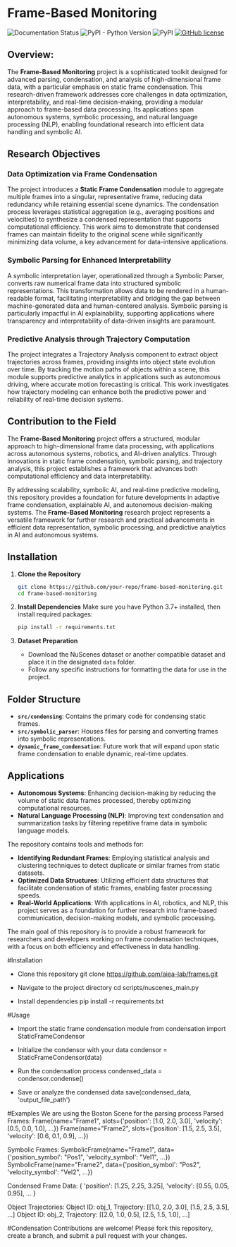 # Frame-Based Monitoring

<!--- BADGES: START --->

![Documentation Status](https://readthedocs.org/projects/lotus-ai/badge/?version=latest)
![PyPI - Python Version](https://img.shields.io/pypi/pyversions/lotus-ai)
![PyPI](https://img.shields.io/pypi/v/lotus-ai)
[![GitHub license](https://img.shields.io/badge/License-MIT-blu.svg)][#license-gh-package]

[#license-gh-package]: https://lbesson.mit-license.org/

<!--- BADGES: END --->

## Overview:
The **Frame-Based Monitoring** project is a sophisticated toolkit designed for advanced parsing, condensation, and analysis of high-dimensional frame data, with a particular emphasis on static frame condensation. This research-driven framework addresses core challenges in data optimization, interpretability, and real-time decision-making, providing a modular approach to frame-based data processing. Its applications span autonomous systems, symbolic processing, and natural language processing (NLP), enabling foundational research into efficient data handling and symbolic AI.

## Research Objectives

### Data Optimization via Frame Condensation
The project introduces a **Static Frame Condensation** module to aggregate multiple frames into a singular, representative frame, reducing data redundancy while retaining essential scene dynamics. The condensation process leverages statistical aggregation (e.g., averaging positions and velocities) to synthesize a condensed representation that supports computational efficiency. This work aims to demonstrate that condensed frames can maintain fidelity to the original scene while significantly minimizing data volume, a key advancement for data-intensive applications.

### Symbolic Parsing for Enhanced Interpretability
A symbolic interpretation layer, operationalized through a Symbolic Parser, converts raw numerical frame data into structured symbolic representations. This transformation allows data to be rendered in a human-readable format, facilitating interpretability and bridging the gap between machine-generated data and human-centered analysis. Symbolic parsing is particularly impactful in AI explainability, supporting applications where transparency and interpretability of data-driven insights are paramount.

### Predictive Analysis through Trajectory Computation
The project integrates a Trajectory Analysis component to extract object trajectories across frames, providing insights into object state evolution over time. By tracking the motion paths of objects within a scene, this module supports predictive analytics in applications such as autonomous driving, where accurate motion forecasting is critical. This work investigates how trajectory modeling can enhance both the predictive power and reliability of real-time decision systems.

## Contribution to the Field

The **Frame-Based Monitoring** project offers a structured, modular approach to high-dimensional frame data processing, with applications across autonomous systems, robotics, and AI-driven analytics. Through innovations in static frame condensation, symbolic parsing, and trajectory analysis, this project establishes a framework that advances both computational efficiency and data interpretability.

By addressing scalability, symbolic AI, and real-time predictive modeling, this repository provides a foundation for future developments in adaptive frame condensation, explainable AI, and autonomous decision-making systems. The **Frame-Based Monitoring** research project represents a versatile framework for further research and practical advancements in efficient data representation, symbolic processing, and predictive analytics in AI and autonomous systems.

## Installation

1. **Clone the Repository**
   ```bash
   git clone https://github.com/your-repo/frame-based-monitoring.git
   cd frame-based-monitoring
   ```

2. **Install Dependencies**
   Make sure you have Python 3.7+ installed, then install required packages:
   ```bash
   pip install -r requirements.txt
   ```

3. **Dataset Preparation**
   - Download the NuScenes dataset or another compatible dataset and place it in the designated `data` folder.
   - Follow any specific instructions for formatting the data for use in the project.

## Folder Structure

- **`src/condensing`**: Contains the primary code for condensing static frames.
- **`src/symbolic_parser`**: Houses files for parsing and converting frames into symbolic representations.
- **`dynamic_frame_condensation`**: Future work that will expand upon static frame condensation to enable dynamic, real-time updates.

## Applications

- **Autonomous Systems**: Enhancing decision-making by reducing the volume of static data frames processed, thereby optimizing computational resources.
- **Natural Language Processing (NLP)**: Improving text condensation and summarization tasks by filtering repetitive frame data in symbolic language models.

The repository contains tools and methods for:
- **Identifying Redundant Frames**: Employing statistical analysis and clustering techniques to detect duplicate or similar frames from static datasets.
- **Optimized Data Structures**: Utilizing efficient data structures that facilitate condensation of static frames, enabling faster processing speeds.
- **Real-World Applications**: With applications in AI, robotics, and NLP, this project serves as a foundation for further research into frame-based communication, decision-making models, and symbolic processing.

The main goal of this repository is to provide a robust framework for researchers and developers working on frame condensation techniques, with a focus on both efficiency and effectiveness in data handling.

#Installation
- Clone this repository
git clone https://github.com/aiea-lab/frames.git

- Navigate to the project directory
cd scripts/nuscenes_main.py

- Install dependencies
pip install -r requirements.txt

#Usage
- Import the static frame condensation module
from condensation import StaticFrameCondensor

- Initialize the condensor with your data
condensor = StaticFrameCondensor(data)

- Run the condensation process
condensed_data = condensor.condense()

- Save or analyze the condensed data
save(condensed_data, 'output_file_path')

#Examples
We are using the Boston Scene for the parsing process
Parsed Frames:
Frame(name="Frame1", slots={'position': [1.0, 2.0, 3.0], 'velocity': [0.5, 0.0, 1.0], ...})
Frame(name="Frame2", slots={'position': [1.5, 2.5, 3.5], 'velocity': [0.6, 0.1, 0.9], ...})

Symbolic Frames:
SymbolicFrame(name="Frame1", data={'position_symbol': "Pos1", 'velocity_symbol': "Vel1", ...})
SymbolicFrame(name="Frame2", data={'position_symbol': "Pos2", 'velocity_symbol': "Vel2", ...})

Condensed Frame Data:
{
    'position': [1.25, 2.25, 3.25],
    'velocity': [0.55, 0.05, 0.95],
    ...
}

Object Trajectories:
Object ID: obj_1, Trajectory: [[1.0, 2.0, 3.0], [1.5, 2.5, 3.5], ...]
Object ID: obj_2, Trajectory: [[2.0, 1.0, 0.5], [2.5, 1.5, 1.0], ...]


#Condensation
Contributions are welcome! Please fork this repository, create a branch, and submit a pull request with your changes.
